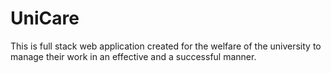 # UniCare
This is full stack web application created for the welfare of the university to manage their work in an effective and a successful manner.

